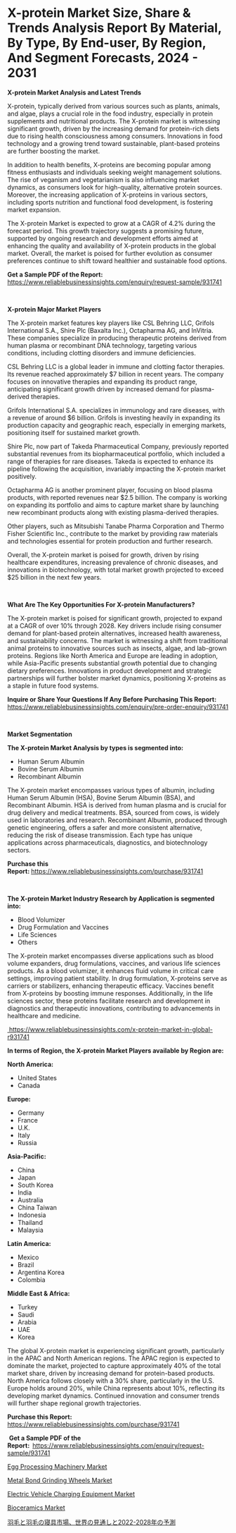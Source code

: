 <p><h1>X-protein Market Size, Share & Trends Analysis Report By Material, By Type, By End-user, By Region, And Segment Forecasts, 2024 - 2031</h1></p><p><strong>X-protein Market Analysis and Latest Trends</strong></p>
<p><p>X-protein, typically derived from various sources such as plants, animals, and algae, plays a crucial role in the food industry, especially in protein supplements and nutritional products. The X-protein market is witnessing significant growth, driven by the increasing demand for protein-rich diets due to rising health consciousness among consumers. Innovations in food technology and a growing trend toward sustainable, plant-based proteins are further boosting the market.</p><p>In addition to health benefits, X-proteins are becoming popular among fitness enthusiasts and individuals seeking weight management solutions. The rise of veganism and vegetarianism is also influencing market dynamics, as consumers look for high-quality, alternative protein sources. Moreover, the increasing application of X-proteins in various sectors, including sports nutrition and functional food development, is fostering market expansion.</p><p>The X-protein Market is expected to grow at a CAGR of 4.2% during the forecast period. This growth trajectory suggests a promising future, supported by ongoing research and development efforts aimed at enhancing the quality and availability of X-protein products in the global market. Overall, the market is poised for further evolution as consumer preferences continue to shift toward healthier and sustainable food options.</p></p>
<p><strong>Get a Sample PDF of the Report:&nbsp;</strong> <a href="https://www.reliablebusinessinsights.com/enquiry/request-sample/931741">https://www.reliablebusinessinsights.com/enquiry/request-sample/931741</a></p>
<p>&nbsp;</p>
<p><strong>X-protein Major Market Players</strong></p>
<p><p>The X-protein market features key players like CSL Behring LLC, Grifols International S.A., Shire Plc (Baxalta Inc.), Octapharma AG, and InVitria. These companies specialize in producing therapeutic proteins derived from human plasma or recombinant DNA technology, targeting various conditions, including clotting disorders and immune deficiencies.</p><p>CSL Behring LLC is a global leader in immune and clotting factor therapies. Its revenue reached approximately $7 billion in recent years. The company focuses on innovative therapies and expanding its product range, anticipating significant growth driven by increased demand for plasma-derived therapies.</p><p>Grifols International S.A. specializes in immunology and rare diseases, with a revenue of around $6 billion. Grifols is investing heavily in expanding its production capacity and geographic reach, especially in emerging markets, positioning itself for sustained market growth.</p><p>Shire Plc, now part of Takeda Pharmaceutical Company, previously reported substantial revenues from its biopharmaceutical portfolio, which included a range of therapies for rare diseases. Takeda is expected to enhance its pipeline following the acquisition, invariably impacting the X-protein market positively.</p><p>Octapharma AG is another prominent player, focusing on blood plasma products, with reported revenues near $2.5 billion. The company is working on expanding its portfolio and aims to capture market share by launching new recombinant products along with existing plasma-derived therapies.</p><p>Other players, such as Mitsubishi Tanabe Pharma Corporation and Thermo Fisher Scientific Inc., contribute to the market by providing raw materials and technologies essential for protein production and further research.</p><p>Overall, the X-protein market is poised for growth, driven by rising healthcare expenditures, increasing prevalence of chronic diseases, and innovations in biotechnology, with total market growth projected to exceed $25 billion in the next few years.</p></p>
<p>&nbsp;</p>
<p><strong>What Are The Key Opportunities For X-protein Manufacturers?</strong></p>
<p><p>The X-protein market is poised for significant growth, projected to expand at a CAGR of over 10% through 2028. Key drivers include rising consumer demand for plant-based protein alternatives, increased health awareness, and sustainability concerns. The market is witnessing a shift from traditional animal proteins to innovative sources such as insects, algae, and lab-grown proteins. Regions like North America and Europe are leading in adoption, while Asia-Pacific presents substantial growth potential due to changing dietary preferences. Innovations in product development and strategic partnerships will further bolster market dynamics, positioning X-proteins as a staple in future food systems.</p></p>
<p><strong>Inquire or Share Your Questions If Any Before Purchasing This Report:</strong> <a href="https://www.reliablebusinessinsights.com/enquiry/pre-order-enquiry/931741">https://www.reliablebusinessinsights.com/enquiry/pre-order-enquiry/931741</a></p>
<p>&nbsp;</p>
<p><strong>Market Segmentation</strong></p>
<p><strong>The X-protein Market Analysis by types is segmented into:</strong></p>
<p><ul><li>Human Serum Albumin</li><li>Bovine Serum Albumin</li><li>Recombinant Albumin</li></ul></p>
<p><p>The X-protein market encompasses various types of albumin, including Human Serum Albumin (HSA), Bovine Serum Albumin (BSA), and Recombinant Albumin. HSA is derived from human plasma and is crucial for drug delivery and medical treatments. BSA, sourced from cows, is widely used in laboratories and research. Recombinant Albumin, produced through genetic engineering, offers a safer and more consistent alternative, reducing the risk of disease transmission. Each type has unique applications across pharmaceuticals, diagnostics, and biotechnology sectors.</p></p>
<p><strong>Purchase this Report:&nbsp;</strong><a href="https://www.reliablebusinessinsights.com/purchase/931741">https://www.reliablebusinessinsights.com/purchase/931741</a></p>
<p>&nbsp;</p>
<p><strong>The X-protein Market Industry Research by Application is segmented into:</strong></p>
<p><ul><li>Blood Volumizer</li><li>Drug Formulation and Vaccines</li><li>Life Sciences</li><li>Others</li></ul></p>
<p><p>The X-protein market encompasses diverse applications such as blood volume expanders, drug formulations, vaccines, and various life sciences products. As a blood volumizer, it enhances fluid volume in critical care settings, improving patient stability. In drug formulation, X-proteins serve as carriers or stabilizers, enhancing therapeutic efficacy. Vaccines benefit from X-proteins by boosting immune responses. Additionally, in the life sciences sector, these proteins facilitate research and development in diagnostics and therapeutic innovations, contributing to advancements in healthcare and medicine.</p></p>
<p><a href="https://www.reliablebusinessinsights.com/x-protein-market-in-global-r931741">&nbsp;https://www.reliablebusinessinsights.com/x-protein-market-in-global-r931741</a></p>
<p><strong>In terms of Region, the X-protein Market Players available by Region are:</strong></p>
<p>
    <p> <strong> North America: </strong>
        <ul>
            <li>United States</li>
            <li>Canada</li>
        </ul>
        </p> 
    <p> <strong> Europe: </strong>
        <ul>
            <li>Germany</li>
            <li>France</li>
            <li>U.K.</li>
            <li>Italy</li>
            <li>Russia</li>
        </ul>
        </p> 
    <p> <strong> Asia-Pacific: </strong>
        <ul>
            <li>China</li>
            <li>Japan</li>
            <li>South Korea</li>
            <li>India</li>
            <li>Australia</li>
            <li>China Taiwan</li>
            <li>Indonesia</li>
            <li>Thailand</li>
            <li>Malaysia</li>
        </ul>
        </p> 
    <p> <strong> Latin America: </strong>
        <ul>
            <li>Mexico</li>
            <li>Brazil</li>
            <li>Argentina Korea</li>
            <li>Colombia</li>
        </ul>
        </p> 
    <p> <strong> Middle East & Africa: </strong>
        <ul>
            <li>Turkey</li>
            <li>Saudi</li>
            <li>Arabia</li>
            <li>UAE</li>
            <li>Korea</li>
        </ul>
    </p>
    </p>
<p><p>The global X-protein market is experiencing significant growth, particularly in the APAC and North American regions. The APAC region is expected to dominate the market, projected to capture approximately 40% of the total market share, driven by increasing demand for protein-based products. North America follows closely with a 30% share, particularly in the U.S. Europe holds around 20%, while China represents about 10%, reflecting its developing market dynamics. Continued innovation and consumer trends will further shape regional growth trajectories.</p></p>
<p><strong>Purchase this Report: </strong><a href="https://www.reliablebusinessinsights.com/purchase/931741">https://www.reliablebusinessinsights.com/purchase/931741</a></p>
<p>&nbsp;<strong>Get a Sample PDF of the Report:&nbsp;&nbsp;</strong><a href="https://www.reliablebusinessinsights.com/enquiry/request-sample/931741">https://www.reliablebusinessinsights.com/enquiry/request-sample/931741</a></p>
<p><strong></strong></p>
<p><p><a href="https://medium.com/@janetvalentinh15/the-global-market-overview-of-the-egg-processing-machinery-market-provides-a-unique-perspective-71c541d1017c">Egg Processing Machinery Market</a></p><p><a href="https://www.linkedin.com/pulse/metal-bond-grinding-wheels-market-trends-detailed-study-its-ctbye?trackingId=w9k9bjVWQVeI%2Bz5fwkZJ1Q%3D%3D">Metal Bond Grinding Wheels Market</a></p><p><a href="https://medium.com/@janetvalentinh15/the-electric-vehicle-charging-equipment-industry-analysis-report-offers-a-comprehensive-and-331924f6eaca">Electric Vehicle Charging Equipment Market</a></p><p><a href="https://issuu.com/reportprime-2/docs/bioceramics-market-size-2030.pptx_840cc36b433a68">Bioceramics Market</a></p><p><a href="https://medium.com/@ridleydamion/down-and-feather-bedclothes-market-global-outlook-and-forecast-2022-2028-3cca8479a2d1">羽毛と羽毛の寝具市場、世界の見通しと2022-2028年の予測</a></p></p>